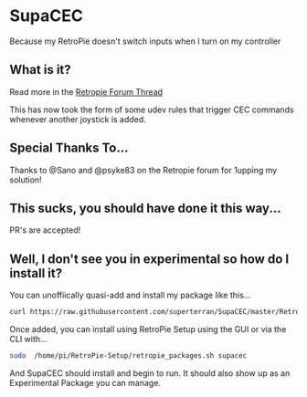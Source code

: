 # SupaCEC
Because my RetroPie doesn't switch inputs when I turn on my controller

## What is it?

Read more in the [Retropie Forum Thread](https://retropie.org.uk/forum/topic/11084/supacec-a-utility-to-switch-tv-inputs-when-a-controller-is-connected)


This has now took the form of some udev rules that trigger CEC commands whenever another joystick is added. 

## Special Thanks To...

Thanks to  @Sano and @psyke83 on the Retropie forum for 1upping my solution! 

## This sucks, you should have done it this way...

PR's are accepted!

## Well, I don't see you in experimental so how do I install it?

You can unoffiically quasi-add and install my package like this...

```sh
curl https://raw.githubusercontent.com/superterran/SupaCEC/master/RetroPie-Setup/scriptmodules/supplementary/supacec.sh > /home/pi/RetroPie-Setup/scriptmodules/supplementary/supacec.sh
```

Once added, you can install using RetroPie Setup using the GUI or via the CLI with...

```sh
sudo  /home/pi/RetroPie-Setup/retropie_packages.sh supacec
```
And SupaCEC should install and begin to run. It should also show up as an Experimental Package you can manage.

